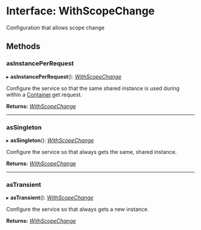 # Interface: WithScopeChange

Configuration that allows scope change

## Methods

### asInstancePerRequest

▸ **asInstancePerRequest**(): [*WithScopeChange*](withscopechange.md)

Configure the service so that the same shared instance is used during
within a [Container](container.md).get request.

**Returns:** [*WithScopeChange*](withscopechange.md)

___

### asSingleton

▸ **asSingleton**(): [*WithScopeChange*](withscopechange.md)

Configure the service so that always gets the same, shared instance.

**Returns:** [*WithScopeChange*](withscopechange.md)

___

### asTransient

▸ **asTransient**(): [*WithScopeChange*](withscopechange.md)

Configure the service so that always gets a new instance.

**Returns:** [*WithScopeChange*](withscopechange.md)
